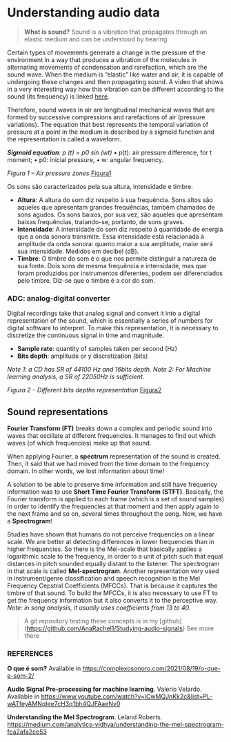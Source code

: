 # Understanding audio data

> **What is sound?**
> Sound is a vibration that propagates through an elastic medium and can be understood by hearing. 

Certain types of movements generate a change in the pressure of the environment in a way that produces a vibration of the molecules in alternating movements of condensation and rarefaction, which are the sound wave. When the medium is “elastic” like water and air, it is capable of undergoing these changes and then propagating sound.
A video that shows in a very interesting way how this vibration can be different according to the sound (its frequency) is linked [here](https://www.youtube.com/watch?v=wvJAgrUBF4w).

Therefore, sound waves in air are longitudinal mechanical waves that are formed by successive compressions and rarefactions of air (pressure variations). The equation that best represents the temporal variation of pressure at a point in the medium is described by a sigmoid function and the representation is called a waveform.

_**Sigmoid equation**: p (t) = p0 sin (wt)_
•	p(t): air pressure difference, for t moment; 
•	p0: inicial pressure,
•	w: angular frequency.

*Figura 1 – Air pressure zones* 
[Figura1](images/audio_basics/fig1_wave.jpg)
 
Os sons são caracterizados pela sua altura, intensidade e timbre. 
- **Altura**: A altura do som diz respeito à sua frequência. Sons altos são aqueles que apresentam grandes frequências, também chamados de sons agudos. Os sons baixos, por sua vez, são aqueles que apresentam baixas frequências, tratando-se, portanto, de sons graves.
- **Intensidade**: A intensidade do som diz respeito à quantidade de energia que a onda sonora transmite. Essa intensidade está relacionada à amplitude da onda sonora: quanto maior a sua amplitude, maior será sua intensidade. Medidos em decibel (dB).
- **Timbre**: O timbre do som é o que nos permite distinguir a natureza de sua fonte. Dois sons de mesma frequência e intensidade, mas que foram produzidos por instrumentos diferentes, podem ser diferenciados pelo timbre. Diz-se que o timbre é a cor do som.

### ADC: analog-digital converter
Digital recordings take that analog signal and convert it into a digital representation of the sound, which is essentially a series of numbers for digital software to interpret. To make this representation, it is necessary to discretize the continuous signal in time and magnitude.
- **Sample rate**: quantity of samples taken per second (Hz)
- **Bits depth**: amplitude or y discretization (bits)

_Note 1: a CD has SR of 44100 Hz and 16bits depth._
_Note 2: For Machine learning analysis, a SR of 22050Hz is sufficient._

*Figura 2 – Different bits depths representation* 
[Figura2](images/audio_basics/fig2_discretization.png)

## Sound representations
**Fourier Transform (FT)** breaks down a complex and periodic sound into waves that oscillate at different frequencies. It manages to find out which waves (of which frequencies) make up that sound. 

When applying Fourier, a **spectrum** representation of the sound is created. Then, it said that we had moved from the time domain to the frequency domain. In other words, we lost information about time!
 

A solution to be able to preserve time information and still have frequency information was to use **Short Time Fourier Transform (STFT)**. Basically, the Fourier transform is applied to each frame (which is a set of sound samples) in order to identify the frequencies at that moment and then apply again to the next frame and so on, several times throughout the song. Now, we have a **Spectrogram**!

 

Studies have shown that humans do not perceive frequencies on a linear scale. We are better at detecting differences in lower frequencies than in higher frequencies. So there is the Mel-scale that basically applies a logarithmic scale to the frequency, in order to a unit of pitch such that equal distances in pitch sounded equally distant to the listener.  The spectrogram in that scale is called **Mel-spectrogram**. 
Another representation very used in instrument/genre classification and speech recognition is the Mel Frequency Cepstral Coefficients (MFCCs). That is because it captures the timbre of that sound. To build the MFCCs, it is also necessary to use FT to get the frequency information but it also converts it to the perceptive way. 
_Note: in song analysis, it usually uses coefficients from 13 to 40._ 


> A git repository testing these concepts is in my [github] (https://github.com/AnaRachel1/Studying-audio-signals)
> See more there
 

### REFERENCES
**O que é som?**  Available in https://complexosonoro.com/2021/08/19/o-que-e-som-2/

**Audio Signal Pre-processing for machine learning**. Valerio Velardo. Available in https://www.youtube.com/watch?v=iCwMQJnKk2c&list=PL-wATfeyAMNqIee7cH3q1bh4QJFAaeNv0 

**Understanding the Mel Spectrogram**. Leland Roberts. https://medium.com/analytics-vidhya/understanding-the-mel-spectrogram-fca2afa2ce53
